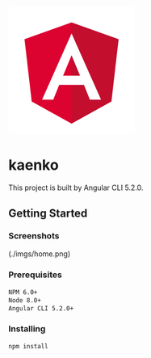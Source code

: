 # ![Angular 5+ Frontend](./imgs/angular.png)
# kaenko

This project is built by Angular CLI 5.2.0.

## Getting Started

### Screenshots

(./imgs/home.png)

### Prerequisites

```
NPM 6.0+
Node 8.0+
Angular CLI 5.2.0+
```

### Installing

```
npm install
```

